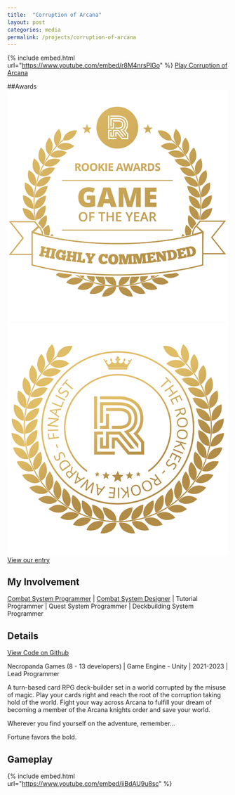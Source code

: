 ```yaml
---
title:  "Corruption of Arcana"
layout: post
categories: media
permalink: /projects/corruption-of-arcana
---
```


{% include embed.html url="https://www.youtube.com/embed/r8M4nrsPlGo" %}
[Play Corruption of Arcana](https://moonsoon-games.itch.io/corruption-of-arcana-reshuffled)

##Awards
![Rookies Image - Highly Commended](https://raw.githubusercontent.com/andrewscott02/andrewscott02.github.io/master/_posts/Images/rookie-awards-goty-hc.png)
![Rookies Image - Finalist](https://raw.githubusercontent.com/andrewscott02/andrewscott02.github.io/master/_posts/Images/finalist-rookie-awards.png)
[View our entry](https://www.therookies.co/entries/24461)

## My Involvement

[Combat System Programmer](https://andrewscott02.github.io/projects/corruption-of-arcana/combatprogramming) | [Combat System Designer](https://andrewscott02.github.io/projects/corruption-of-arcana/combatdesign) | Tutorial Programmer | Quest System Programmer | Deckbuilding System Programmer

## Details

[View Code on Github](https://github.com/MoonsoonGames/Corruption-of-Arcana)

Necropanda Games (8 - 13 developers) | Game Engine - Unity | 2021-2023 | Lead Programmer

<p>
  A turn-based card RPG deck-builder set in a world corrupted by the misuse of magic. Play your cards right and reach the root of the corruption taking hold of the world. Fight your way across Arcana to fulfill your dream of becoming a member of the Arcana knights order and save your world.
</p>

<p>
  Wherever you find yourself on the adventure, remember...
</p>

<p>
  Fortune favors the bold.
</p>

## Gameplay

{% include embed.html url="https://www.youtube.com/embed/jiBdAU9u8sc" %}
